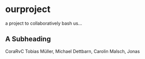 # ourproject
a project to collaboratively bash us...

## A Subheading
CoraRvC Tobias Müller, Michael Dettbarn, Carolin Malsch, Jonas
